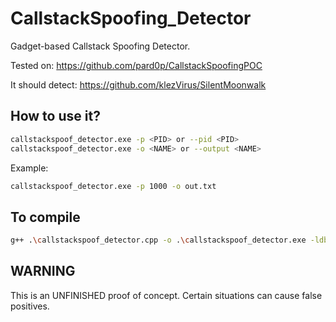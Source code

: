 # CallstackSpoofing_Detector
Gadget-based Callstack Spoofing Detector.

Tested on:
https://github.com/pard0p/CallstackSpoofingPOC

It should detect:
https://github.com/klezVirus/SilentMoonwalk

## How to use it?

```bash
callstackspoof_detector.exe -p <PID> or --pid <PID>
callstackspoof_detector.exe -o <NAME> or --output <NAME>
```

Example:
```bash
callstackspoof_detector.exe -p 1000 -o out.txt
```

## To compile
```bash
g++ .\callstackspoof_detector.cpp -o .\callstackspoof_detector.exe -ldbghelp
```

## WARNING
This is an UNFINISHED proof of concept. Certain situations can cause false positives.
